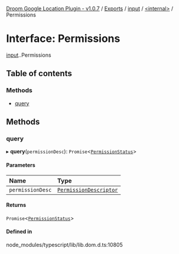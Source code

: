 [Droom Google Location Plugin - v1.0.7](../README.md) / [Exports](../modules.md) / [input](../modules/input.md) / [<internal\>](../modules/input._internal_.md) / Permissions

# Interface: Permissions

[input](../modules/input.md).[<internal>](../modules/input._internal_.md).Permissions

## Table of contents

### Methods

- [query](input._internal_.Permissions.md#query)

## Methods

### query

▸ **query**(`permissionDesc`): `Promise`<[`PermissionStatus`](../modules/input._internal_.md#permissionstatus)\>

#### Parameters

| Name | Type |
| :------ | :------ |
| `permissionDesc` | [`PermissionDescriptor`](input._internal_.PermissionDescriptor.md) |

#### Returns

`Promise`<[`PermissionStatus`](../modules/input._internal_.md#permissionstatus)\>

#### Defined in

node_modules/typescript/lib/lib.dom.d.ts:10805
